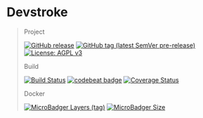 # Devstroke

> Project
>
> [![GitHub release](https://img.shields.io/github/release/devstroke-io/www.svg)](https://github.com/devstroke-io/www)
> [![GitHub tag (latest SemVer pre-release)](https://img.shields.io/github/tag-pre/devstroke-io/www.svg)](https://github.com/devstroke-io/www)
> [![License: AGPL v3](https://img.shields.io/badge/License-AGPL%20v3-blue.svg)](https://www.gnu.org/licenses/agpl-3.0)
>
> Build
>
> [![Build Status](https://travis-ci.com/devstroke-io/www.svg?branch=master)](https://travis-ci.org/devstroke-io/www)
> [![codebeat badge](https://codebeat.co/badges/064a7cb8-1326-486d-996a-b78105c224c1)](https://codebeat.co/projects/github-com-devstroke-io-www-master)
> [![Coverage Status](https://coveralls.io/repos/github/devstroke-io/www/badge.svg?branch=master)](https://coveralls.io/github/devstroke-io/www?branch=master)
>
> Docker
>
> [![MicroBadger Layers (tag)](https://img.shields.io/microbadger/layers/devstroke/www/latest.svg)](https://hub.docker.com/r/devstroke/www/)
> [![MicroBadger Size](https://img.shields.io/microbadger/image-size/devstroke/www.svg)](https://hub.docker.com/r/devstroke/www/)

